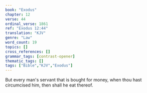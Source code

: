 ```yaml
---
book: "Exodus"
chapter: 12
verse: 44
ordinal_verse: 1861
ref: "Exodus 12:44"
translation: "KJV"
genre: "Law"
word_count: 19
topics: []
cross_references: []
grammar_tags: [contrast-opener]
thematic_tags: []
tags: ["Bible","KJV","Exodus"]
---
```

But every man's servant that is bought for money, when thou hast circumcised him, then shall he eat thereof.
